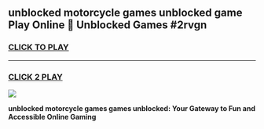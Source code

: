 
## unblocked motorcycle games unblocked game Play Online 👋 Unblocked Games #2rvgn
<h3>
<a href="https://premium.freeplayer.one?title=unblocked_motorcycle_games&ref=21F">CLICK TO PLAY</a></h3>
<hr>

<h3>
<a href="https://premium.freeplayer.one?title=unblocked_motorcycle_games&ref=21F">CLICK 2 PLAY</a>
  
</h3>

<a href="https://premium.freeplayer.one?title=unblocked_motorcycle_games&ref=21F/"><img src="https://clearcache.store/games.png"></a>


**unblocked motorcycle games games unblocked: Your Gateway to Fun and Accessible Online Gaming**
